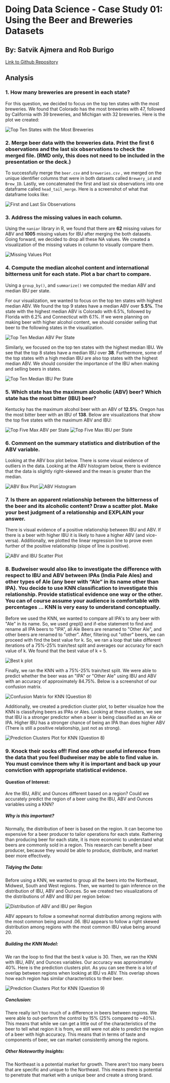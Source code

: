 # Doing Data Science - Case Study 01: Using the Beer and Breweries Datasets
## By: Satvik Ajmera and Rob Burigo

[Link to Github Repository](https://github.com/sajmera9/BeerCaseStudy1)


## Analysis

### 1. How many breweries are present in each state?

For this question, we decided to focus on the top ten states with the most breweries. We found that Colorado has the most breweries with 47, followed by California with 39 breweries, and Michigan with 32 breweries. Here is the plot we created:

![Top Ten States with the Most Breweries](Visualizations/Top10BreweriesPerState.png)

### 2. Merge beer data with the breweries data. Print the first 6 observations and the last six observations to check the merged file.  (RMD only, this does not need to be included in the presentation or the deck.)

To successfully merge the `beer.csv` and `breweries.csv` , we merged on the unique identifier columns that were in both datasets called `Brewery_id` and `Brew_ID`. Lastly, we concatenated the first and last six observations into one dataframe called `head_tail_merge`. Here is a screenshot of what that dataframe looks like:

![First and Last Six Observations](Visualizations/MergeFirstAndLast6.png)

### 3. Address the missing values in each column.

Using the `naniar` library in R, we found that there are **62** missing values for ABV and **1005** missing values for IBU after merging the both datasets. Going forward, we decided to drop all these NA values. We created a visualization of the missing values in column to visually compare them.

![Missing Values Plot](Visualizations/MissingValuesPlot.png)

### 4. Compute the median alcohol content and international bitterness unit for each state. Plot a bar chart to compare.

Using a `group_by()`, and `summarize()` we computed the median ABV and median IBU per state.

For our visualization, we wanted to focus on the top ten states with highest median ABV. We found the top 9 states have a median ABV over **5.5%**. The state with the highest median ABV is Colorado with 6.5%, followed by Florida with 6.2% and Connecticut with 6.1%. If we were planning on making beer with higher alcohol content, we should consider selling that beer to the following states in the visualization.

![Top Ten Median ABV Per State](Visualizations/MedianABVPerState.png)

Similarly, we focused on the top ten states with the highest median IBU. We see that the top 8 states have a median IBU over **38**. Furthermore, some of the top states with a high median IBU are also top states with the highest median ABV. We should consider the importance of the IBU when making and selling beers in states.

![Top Ten Median IBU Per State](Visualizations/MedianIBUPerState.png)

### 5. Which state has the maximum alcoholic (ABV) beer? Which state has the most bitter (IBU) beer?

Kentucky has the maximum alcohol beer with an ABV of **12.5%**. Oregon has the most bitter beer with an IBU of **138**. Below are visualizations that show the top five states with the maximum ABV and IBU:

![Top Five Max ABV per State](Visualizations/MaxABVPerState.png)
![Top Five Max IBU per State](Visualizations/MaxIBUPerState.png)


### 6. Comment on the summary statistics and distribution of the ABV variable.

Looking at the ABV box plot below. There is some visual evidence of outliers in the data. Looking at the ABV histogram below, there is evidence that the data is slightly right-skewed and the mean is greater than the median.

![ABV Box Plot](Visualizations/ABVBoxPlot.png)
![ABV Histogram](Visualizations/ABVHistogram.png)

### 7. Is there an apparent relationship between the bitterness of the beer and its alcoholic content? Draw a scatter plot.  Make your best judgment of a relationship and EXPLAIN your answer.

There is visual evidence of a positive relationship between IBU and ABV. If there is a beer with higher IBU it is likely to have a higher ABV (and vice-versa). Additionally, we plotted the linear regression line to prove even further of the positive relationship (slope of line is positive).

![ABV and IBU Scatter Plot](Visualizations/ABVandIBU_ScatterPlot.png)

### 8. Budweiser would also like to investigate the difference with respect to IBU and ABV between IPAs (India Pale Ales) and other types of Ale (any beer with “Ale” in its name other than IPA).  You decide to use KNN classification to investigate this relationship.  Provide statistical evidence one way or the other. You can of course assume your audience is comfortable with percentages … KNN is very easy to understand conceptually.

Before we used the KNN, we wanted to compare all IPA's to any beer with "Ale" in its name. So, we used grepl() and if-else statement to find and rename all IPA beers to "IPA", all Ale Beers are renamed to "Other Ale", and other beers are renamed to "other". After, filtering out "other" beers, we can proceed with find the best value for k. So, we ran a loop that take different iterations of a 75%-25% train/test split and averages our accuracy for each value of k. We found that the best value of k = 5.

![Best k plot](Visualizations/BestKplot.png)

Finally, we ran the KNN with a 75%-25% train/test split. We were able to predict whether the beer was an "IPA" or "Other Ale" using IBU and ABV with an accuracy of approximately 84.75%. Below is a screenshot of our confusion matrix.

![Confusion Matrix for KNN (Question 8)](Visualizations/ConfusionMatrixQuestion8.png)

Additionally, we created a prediction cluster plot, to better visualize how the KNN is classifying beers as IPAs or Ales. Looking at these clusters, we see that IBU is a stronger predictor when a beer is being classified as an Ale or IPA.  Higher IBU has a stronger chance of being an IPA than does higher ABV (There is still a positive relationship, just not as strong).

![Prediction Clusters Plot for KNN (Question 8)](Visualizations/Question8_PredictionClusters.png)

### 9. Knock their socks off!  Find one other useful inference from the data that you feel Budweiser may be able to find value in.  You must convince them why it is important and back up your conviction with appropriate statistical evidence. 

#### Question of Interest:

Are the IBU, ABV, and Ounces different based on a region? Could we accurately predict the region of a beer using the IBU, ABV and Ounces variables using a KNN?  

##### Why is this important?
 
Normally, the distribution of beer is based on the region. It can become too expensive for a beer producer to tailor operations for each state. Rathering than producing beer for each state, it is more economic to understand what beers are commonly sold in a region. This research can benefit a beer producer, because they would be able to produce, distribute, and market beer more effectively.

##### Tidying the Data:

Before using a KNN, we wanted to group all the beers into the Northeast, Midwest, South and West regions. Then, we wanted to gain inference on the distribution of IBU, ABV and Ounces. So we created two visualizations of the distributions of ABV and IBU per region below:

![Distribution of ABV and IBU per Region](Visualizations/DistributionByRegion.png)

ABV appears to follow a somewhat normal distribution among regions with the most common being around .06. IBU appears to follow a right skewed distribution among regions with the most common IBU value being around 20.

##### Building the KNN Model:

We ran the loop to find that the best k value is 30. Then, we ran the KNN with IBU, ABV, and Ounces variables. Our accuracy was approximately 40%. Here is the prediction clusters plot. As you can see there is a lot of overlap between regions when looking at IBU vs ABV. This overlap shows how each region has similar characteristics to their beer.

![Prediction Clusters Plot for KNN (Question 9)](Visualizations/Question9_PredictionCluster.png)

##### Conclusion:

There really isn't too much of a difference in beers between regions.  We were able to out-perform the control by 15% (25% compared to ~40%).  This means that while we can get a little out of the characteristics of the beer to tell what region it is from, we still were not able to predict the region of a beer with high accuracy.  This means that in terms of taste and components of beer, we can market consistently among the regions.
 
##### Other Noteworthy Insights:

The Northeast is a potential market for growth.  There aren't too many beers that are specific and unique to the Northeast. This means there is potential to penetrate that market with a unique beer and create a strong brand.